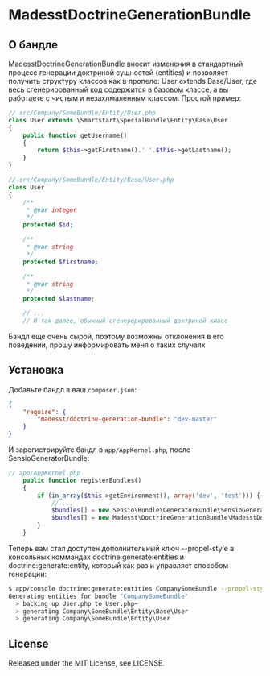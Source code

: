 # MadesstDoctrineGenerationBundle

## О бандле

MadesstDoctrineGenerationBundle вносит изменения в стандартный процесс генерации доктриной сущностей (entities) и
позволяет получить структуру классов как в пропеле: User extends Base/User, где весь сгенерированный код содержится
в базовом классе, а вы работаете с чистым и незахлмаленным классом.
Простой пример:

```php
// src/Company/SomeBundle/Entity/User.php
class User extends \Smartstart\SpecialBundle\Entity\Base\User
{
	public function getUsername()
	{
		return $this->getFirstname().' '.$this->getLastname();
	}
}
```

```php
// src/Company/SomeBundle/Entity/Base/User.php
class User
{
    /**
     * @var integer
     */
    protected $id;

    /**
     * @var string
     */
    protected $firstname;

    /**
     * @var string
     */
    protected $lastname;

    // ...
    // И так далее, обычный сгенерерированный доктриной класс
```


Бандл еще очень сырой, поэтому возможны отклонения в его поведении, прошу информировать меня о таких случаях

## Установка

Добавьте бандл в ваш `composer.json`:

```json
{
    "require": {
        "madesst/doctrine-generation-bundle": "dev-master"
    }
}
```

И зарегистрируйте бандл в `app/AppKernel.php`, после SensioGeneratorBundle:

```php
// app/AppKernel.php
	public function registerBundles()
	{
		if (in_array($this->getEnvironment(), array('dev', 'test'))) {
			// ...
			$bundles[] = new Sensio\Bundle\GeneratorBundle\SensioGeneratorBundle();
			$bundles[] = new Madesst\DoctrineGenerationBundle\MadesstDoctrineGenerationBundle();
		}
	}
```

Теперь вам стал доступен дополнительный ключ --propel-style в консольных коммандах doctrine:generate:entities и doctrine:generate:entity,
который как раз и управляет способом генерации:

```bash
$ app/console doctrine:generate:entities СompanySomeBundle --propel-style=true
Generating entities for bundle "СompanySomeBundle"
  > backing up User.php to User.php~
  > generating Сompany\SomeBundle\Entity\Base\User
  > generating Сompany\SomeBundle\Entity\User
```

## License

Released under the MIT License, see LICENSE.
